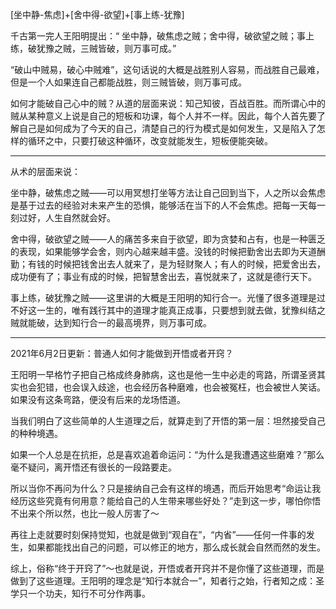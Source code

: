 

[坐中静-焦虑]+[舍中得-欲望]+[事上练-犹豫]

千古第一完人王阳明提出：“ 坐中静，破焦虑之贼；舍中得，破欲望之贼；事上练，破犹豫之贼，三贼皆破，则万事可成。”

“破山中贼易，破心中贼难”，这句话说的大概是战胜别人容易，而战胜自己最难，但是一个人如果连自己都能战胜，则三贼皆破，则万事可成。

如何才能破自己心中的贼？从道的层面来说：知己知彼，百战百胜。而所谓心中的贼从某种意义上说是自己的短板和功课，每个人并不一样。因此，每个人首先要了解自己是如何成为了今天的自己，清楚自己的行为模式是如何发生，又是陷入了怎样的循环之中，只要打破这种循环，改变就能发生，短板便能突破。

------



从术的层面来说：



坐中静，破焦虑之贼——可以用冥想打坐等方法让自己回到当下，人之所以会焦虑是基于过去的经验对未来产生的恐惧，能够活在当下的人不会焦虑。把每一天每一刻过好，人生自然就会好。



舍中得，破欲望之贼——人的痛苦多来自于欲望，即为贪婪和占有，也是一种匮乏的表现，如果能够学会舍，则内心越来越丰盛。没钱的时候把勤舍出去即为天道酬勤；有钱的时候把钱舍出去人就来了，是为轻财聚人；有人的时候，把爱舍出去，成功便有了；事业有成的时候，把智慧舍出去，喜悦就来了，这就是德行天下。



事上练，破犹豫之贼——这里讲的大概是王阳明的知行合一。光懂了很多道理是过不好这一生的，唯有践行其中的道理才能真正成事，只要想到就去做，犹豫纠结之贼就能破，达到知行合一的最高境界，则万事可成。



------

2021年6月2日更新：普通人如何才能做到开悟或者开窍？

王阳明一早格竹子把自己格成终身肺病，这也是他一生中必走的弯路，所谓圣贤其实也会犯错，也会误入歧途，也会经历各种磨难，也会被冤枉，也会被世人笑话。如果没有这条弯路，便没有后来的龙场悟道。

当我们明白了这些简单的人生道理之后，就算走到了开悟的第一层：坦然接受自己的种种境遇。

如果一个人总是在抗拒，总是喜欢追着命运问：“为什么是我遭遇这些磨难？”那么毫不疑问，离开悟还有很长的一段路要走。

所以当你不再问为什么？只是接纳自己会有这样的境遇，而后开始思考“命运让我经历这些究竟有何用意？能给自己的人生带来哪些好处？”走到这一步，哪怕你悟不出来个所以然，也比一般人厉害了～

再往上走就要时刻保持觉知，也就是做到“观自在”，“内省”——任何一件事的发生，如果都能找出自己的问题，可以修正的地方，那么成长就会自然而然的发生。

综上，俗称“终于开窍了”～也就是说，开悟或者开窍并不是你懂了这些道理，而是做到了这些道理。王阳明的理念是“知行本就合一”，知者行之始，行者知之成：圣学只一个功夫，知行不可分作两事。